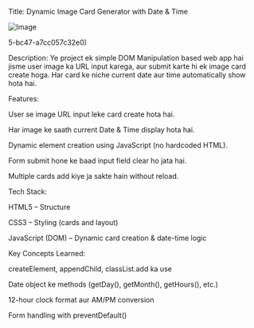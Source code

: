 Title: Dynamic Image Card Generator with Date & Time


![Image](https://github.com/user-attachments/assets/ff37b814-a00e-405b-b311-82c333a85cf2)

5-bc47-a7cc057c32e0)

Description:
Ye project ek simple DOM Manipulation based web app hai jisme user image ka URL input karega, aur submit karte hi ek image card create hoga. Har card ke niche current date aur time automatically show hota hai.

Features:

User se image URL input leke card create hota hai.

Har image ke saath current Date & Time display hota hai.

Dynamic element creation using JavaScript (no hardcoded HTML).

Form submit hone ke baad input field clear ho jata hai.

Multiple cards add kiye ja sakte hain without reload.

Tech Stack:

HTML5 – Structure

CSS3 – Styling (cards and layout)

JavaScript (DOM) – Dynamic card creation & date-time logic

Key Concepts Learned:

createElement, appendChild, classList.add ka use

Date object ke methods (getDay(), getMonth(), getHours(), etc.)

12-hour clock format aur AM/PM conversion

Form handling with preventDefault()

